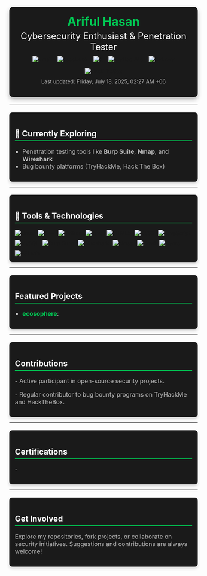 <div style="background: #1a1a1a; padding: 20px; border-radius: 10px; box-shadow: 0 6px 12px rgba(0, 0, 0, 0.3); text-align: center; margin-bottom: 20px;">
  <h1 style="color: #00c853; font-size: 32px; margin: 0; font-weight: bold;">Ariful Hasan </h1>
  <h2 style="color: #fff; font-size: 24px; margin: 5px 0; font-weight: normal;">Cybersecurity Enthusiast & Penetration Tester</h2>
  
  <div style="display: flex; justify-content: center; gap: 15px; flex-wrap: wrap; margin-top: 10px;">
    <a href="mailto:prantasky53@gmail.com" style="text-decoration: none;"><img src="https://img.shields.io/badge/Email-D14836?style=for-the-badge&logo=gmail&logoColor=white" alt="Email"></a>
    <a href="https://facebook.com/Pranta.sky" style="text-decoration: none;"><img src="https://img.shields.io/badge/Facebook-3b5998?style=for-the-badge&logo=facebook&logoColor=white" alt="Facebook"></a>
    <a href="https://x.com/Prantasky" style="text-decoration: none;"><img src="https://img.shields.io/badge/X-000000?style=for-the-badge&logo=twitter&logoColor=white" alt="X"></a>
    <a href="https://tryhackme.com/p/prantasky" style="text-decoration: none;"><img src="https://img.shields.io/badge/TryHackMe-212C42?style=for-the-badge&logo=tryhackme&logoColor=white" alt="TryHackMe"></a>
    <a href="https://app.cybrary.it/profile/Prantasky" style="text-decoration: none;"><img src="https://img.shields.io/badge/Cybrary-ff9800?style=for-the-badge" alt="Cybrary"></a>
    <a href="https://hackthebox.com/prantasky" style="text-decoration: none;"><img src="https://img.shields.io/badge/HackTheBox-2196f3?style=for-the-badge" alt="HackTheBox"></a>
  </div>
  <p style="color: #bbb; font-size: 14px; margin-top: 10px;">Last updated: Friday, July 18, 2025, 02:27 AM +06</p>
</div>

---

<div style="background: #1a1a1a; padding: 15px; border-radius: 8px; box-shadow: 0 4px 8px rgba(0, 0, 0, 0.2); margin-top: 20px;">
  <h2 style="color: #fff; border-bottom: 2px solid #00c853; padding-bottom: 5px;">🧠 Currently Exploring</h2>
  <ul style="color: #bbb; font-size: 16px; list-style-type: square; padding-left: 20px;">
    <li>Penetration testing tools like <strong>Burp Suite</strong>, <strong>Nmap</strong>, and <strong>Wireshark</strong></li>
    <li>Bug bounty platforms (TryHackMe, Hack The Box)</li>
  </ul>
</div>

---

<div style="background: #1a1a1a; padding: 15px; border-radius: 8px; box-shadow: 0 4px 8px rgba(0, 0, 0, 0.2); margin-top: 20px;">
  <h2 style="color: #fff; border-bottom: 2px solid #00c853; padding-bottom: 5px;">🧰 Tools & Technologies</h2>
  <div style="display: flex; gap: 10px; flex-wrap: wrap; margin-top: 10px;">
    <img src="https://img.shields.io/badge/-Linux-FCC624?style=flat&logo=linux" alt="Linux">
    <img src="https://img.shields.io/badge/-C++-00599C?style=flat&logo=c%2b%2b&logoColor=white" alt="C++">
    <img src="https://img.shields.io/badge/-Python-black?style=flat&logo=python" alt="Python">
    <img src="https://img.shields.io/badge/-Java-007396?style=flat&logo=java&logoColor=white" alt="Java">
    <img src="https://img.shields.io/badge/-HTML5-E34F26?style=flat&logo=html5" alt="HTML5">
    <img src="https://img.shields.io/badge/-CSS3-1572B6?style=flat&logo=css3" alt="CSS3">
    <img src="https://img.shields.io/badge/-JavaScript-F7DF1E?style=flat&logo=javascript&logoColor=black" alt="JavaScript">
    <img src="https://img.shields.io/badge/-MySQL-4479A1?style=flat&logo=mysql&logoColor=white" alt="MySQL">
    <img src="https://img.shields.io/badge/-Burp_Suite-FF6600?style=flat&logo=burpsuite" alt="Burp Suite">
    <img src="https://img.shields.io/badge/-Wireshark-1679A7?style=flat&logo=wireshark" alt="Wireshark">
    <img src="https://img.shields.io/badge/-Nmap-000000?style=flat" alt="Nmap">
    <img src="https://img.shields.io/badge/-Cewl-8bc34a?style=flat" alt="Cewl">
    <img src="https://img.shields.io/badge/-Hydra-ff5722?style=flat" alt="Hydra">
    <img src="https://img.shields.io/badge/-SSLsplit-795548?style=flat" alt="SSLsplit">
  </div>
</div>

---

<div style="background: #1a1a1a; padding: 15px; border-radius: 8px; box-shadow: 0 4px 8px rgba(0, 0, 0, 0.2); margin-top: 20px;">
  <h2 style="color: #fff; border-bottom: 2px solid #00c853; padding-bottom: 5px;">Featured Projects</h2>
  <ul style="color: #bbb; font-size: 16px; list-style-type: square; padding-left: 20px;">
    <li><a href="https://github.com/Prantasky/ecosophere" style="color: #00c853; text-decoration: none; font-weight: bold;">ecosophere</a>: </li>
  </ul>
</div>

---

<div style="background: #1a1a1a; padding: 15px; border-radius: 8px; box-shadow: 0 4px 8px rgba(0, 0, 0, 0.2); margin-top: 20px;">
  <h2 style="color: #fff; border-bottom: 2px solid #00c853; padding-bottom: 5px;">Contributions</h2>
  <p style="color: #bbb; font-size: 16px;">- Active participant in open-source security projects.</p>
  <p style="color: #bbb; font-size: 16px;">- Regular contributor to bug bounty programs on TryHackMe and HackTheBox.</p>
</div>

---

<div style="background: #1a1a1a; padding: 15px; border-radius: 8px; box-shadow: 0 4px 8px rgba(0, 0, 0, 0.2); margin-top: 20px;">
  <h2 style="color: #fff; border-bottom: 2px solid #00c853; padding-bottom: 5px;">Certifications</h2>
  <p style="color: #bbb; font-size: 16px;">- </p>
</div>

---

<div style="background: #1a1a1a; padding: 15px; border-radius: 8px; box-shadow: 0 4px 8px rgba(0, 0, 0, 0.2); margin-top: 20px;">
  <h2 style="color: #fff; border-bottom: 2px solid #00c853; padding-bottom: 5px;">Get Involved</h2>
  <p style="color: #bbb; font-size: 16px;">Explore my repositories, fork projects, or collaborate on security initiatives. Suggestions and contributions are always welcome!</p>
</div>